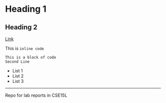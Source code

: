 # Heading 1
## Heading 2

[Link](/secondpage.html)

This is `inline code`

```
This is a block of code
Second Line

```

- List 1
- List 2
-   List 3

---

Repo for lab reports in CSE15L
